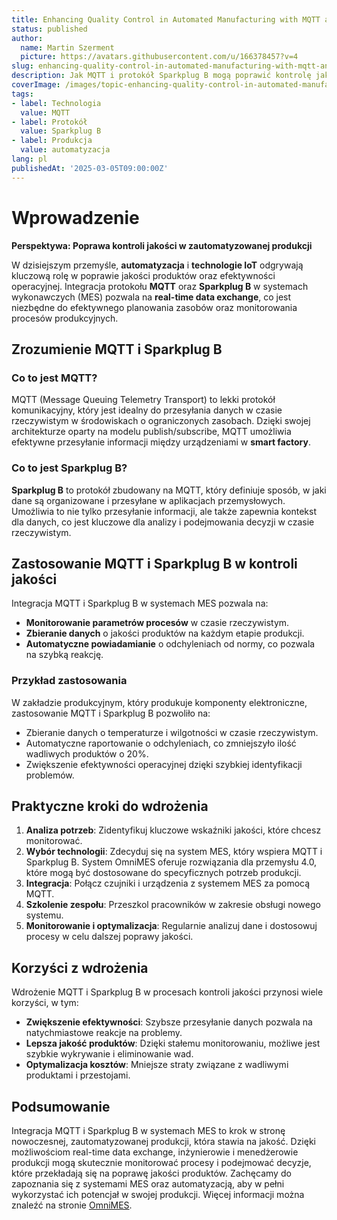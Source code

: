 ```yaml
---
title: Enhancing Quality Control in Automated Manufacturing with MQTT and Sparkplug B
status: published
author:
  name: Martin Szerment
  picture: https://avatars.githubusercontent.com/u/166378457?v=4
slug: enhancing-quality-control-in-automated-manufacturing-with-mqtt-and-sparkplug-b
description: Jak MQTT i protokół Sparkplug B mogą poprawić kontrolę jakości w zautomatyzowanej produkcji.
coverImage: /images/topic-enhancing-quality-control-in-automated-manufacturing-leveraging-mqtt-and-sparkplug-b-protocol-for-real-time-resour.png
tags:
- label: Technologia
  value: MQTT
- label: Protokół
  value: Sparkplug B
- label: Produkcja
  value: automatyzacja
lang: pl
publishedAt: '2025-03-05T09:00:00Z'
---
```

# Wprowadzenie

**Perspektywa: Poprawa kontroli jakości w zautomatyzowanej produkcji**

W dzisiejszym przemyśle, **automatyzacja** i **technologie IoT** odgrywają kluczową rolę w poprawie jakości produktów oraz efektywności operacyjnej. Integracja protokołu **MQTT** oraz **Sparkplug B** w systemach wykonawczych (MES) pozwala na **real-time data exchange**, co jest niezbędne do efektywnego planowania zasobów oraz monitorowania procesów produkcyjnych.

## Zrozumienie MQTT i Sparkplug B

### Co to jest MQTT?
MQTT (Message Queuing Telemetry Transport) to lekki protokół komunikacyjny, który jest idealny do przesyłania danych w czasie rzeczywistym w środowiskach o ograniczonych zasobach. Dzięki swojej architekturze oparty na modelu publish/subscribe, MQTT umożliwia efektywne przesyłanie informacji między urządzeniami w **smart factory**.

### Co to jest Sparkplug B?
**Sparkplug B** to protokół zbudowany na MQTT, który definiuje sposób, w jaki dane są organizowane i przesyłane w aplikacjach przemysłowych. Umożliwia to nie tylko przesyłanie informacji, ale także zapewnia kontekst dla danych, co jest kluczowe dla analizy i podejmowania decyzji w czasie rzeczywistym.

## Zastosowanie MQTT i Sparkplug B w kontroli jakości

Integracja MQTT i Sparkplug B w systemach MES pozwala na:
- **Monitorowanie parametrów procesów** w czasie rzeczywistym.
- **Zbieranie danych** o jakości produktów na każdym etapie produkcji.
- **Automatyczne powiadamianie** o odchyleniach od normy, co pozwala na szybką reakcję.

### Przykład zastosowania
W zakładzie produkcyjnym, który produkuje komponenty elektroniczne, zastosowanie MQTT i Sparkplug B pozwoliło na:
- Zbieranie danych o temperaturze i wilgotności w czasie rzeczywistym.
- Automatyczne raportowanie o odchyleniach, co zmniejszyło ilość wadliwych produktów o 20%.
- Zwiększenie efektywności operacyjnej dzięki szybkiej identyfikacji problemów.

## Praktyczne kroki do wdrożenia

1. **Analiza potrzeb**: Zidentyfikuj kluczowe wskaźniki jakości, które chcesz monitorować.
2. **Wybór technologii**: Zdecyduj się na system MES, który wspiera MQTT i Sparkplug B. System OmniMES oferuje rozwiązania dla przemysłu 4.0, które mogą być dostosowane do specyficznych potrzeb produkcji.
3. **Integracja**: Połącz czujniki i urządzenia z systemem MES za pomocą MQTT.
4. **Szkolenie zespołu**: Przeszkol pracowników w zakresie obsługi nowego systemu.
5. **Monitorowanie i optymalizacja**: Regularnie analizuj dane i dostosowuj procesy w celu dalszej poprawy jakości.

## Korzyści z wdrożenia

Wdrożenie MQTT i Sparkplug B w procesach kontroli jakości przynosi wiele korzyści, w tym:
- **Zwiększenie efektywności**: Szybsze przesyłanie danych pozwala na natychmiastowe reakcje na problemy.
- **Lepsza jakość produktów**: Dzięki stałemu monitorowaniu, możliwe jest szybkie wykrywanie i eliminowanie wad.
- **Optymalizacja kosztów**: Mniejsze straty związane z wadliwymi produktami i przestojami.

## Podsumowanie

Integracja MQTT i Sparkplug B w systemach MES to krok w stronę nowoczesnej, zautomatyzowanej produkcji, która stawia na jakość. Dzięki możliwościom real-time data exchange, inżynierowie i menedżerowie produkcji mogą skutecznie monitorować procesy i podejmować decyzje, które przekładają się na poprawę jakości produktów. Zachęcamy do zapoznania się z systemami MES oraz automatyzacją, aby w pełni wykorzystać ich potencjał w swojej produkcji. Więcej informacji można znaleźć na stronie [OmniMES](https://www.omnimes.com/pl/projekt).

